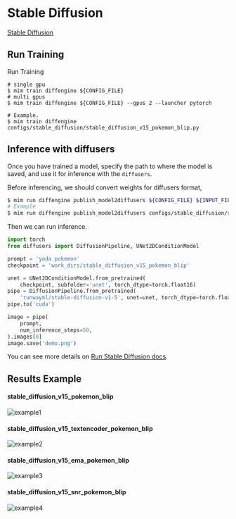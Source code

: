 # Stable Diffusion

[Stable Diffusion](https://github.com/CompVis/stable-diffusion)

## Run Training

Run Training

```
# single gpu
$ mim train diffengine ${CONFIG_FILE}
# multi gpus
$ mim train diffengine ${CONFIG_FILE} --gpus 2 --launcher pytorch

# Example.
$ mim train diffengine configs/stable_diffusion/stable_diffusion_v15_pokemon_blip.py
```

## Inference with diffusers

Once you have trained a model, specify the path to where the model is saved, and use it for inference with the `diffusers`.

Before inferencing, we should convert weights for diffusers format,

```bash
$ mim run diffengine publish_model2diffusers ${CONFIG_FILE} ${INPUT_FILENAME} ${OUTPUT_DIR} --save-keys ${SAVE_KEYS}
# Example
$ mim run diffengine publish_model2diffusers configs/stable_diffusion/stable_diffusion_v15_pokemon_blip.py work_dirs/stable_diffusion_v15_pokemon_blip/epoch_50.pth work_dirs/stable_diffusion_v15_pokemon_blip --save-keys unet
```

Then we can run inference.

```py
import torch
from diffusers import DiffusionPipeline, UNet2DConditionModel

prompt = 'yoda pokemon'
checkpoint = 'work_dirs/stable_diffusion_v15_pokemon_blip'

unet = UNet2DConditionModel.from_pretrained(
    checkpoint, subfolder='unet', torch_dtype=torch.float16)
pipe = DiffusionPipeline.from_pretrained(
    'runwayml/stable-diffusion-v1-5', unet=unet, torch_dtype=torch.float16)
pipe.to('cuda')

image = pipe(
    prompt,
    num_inference_steps=50,
).images[0]
image.save('demo.png')
```

You can see more details on [Run Stable Diffusion docs](../../docs/source/run_guides/run_sd.md#inference-with-diffusers).

## Results Example

#### stable_diffusion_v15_pokemon_blip

![example1](https://github.com/okotaku/diffengine/assets/24734142/24d5254d-95be-46eb-8982-b38b6a11f1ba)

#### stable_diffusion_v15_textencoder_pokemon_blip

![example2](https://github.com/okotaku/diffengine/assets/24734142/5e024078-f22d-4d65-94ec-bcdeefe554be)

#### stable_diffusion_v15_ema_pokemon_blip

![example3](https://github.com/okotaku/diffengine/assets/24734142/9f3181e2-d244-4aa3-b116-4a07eec1aa5a)

#### stable_diffusion_v15_snr_pokemon_blip

![example4](https://github.com/okotaku/diffengine/assets/24734142/b98e887a-d3af-49bb-ad15-9e8250c09578)
